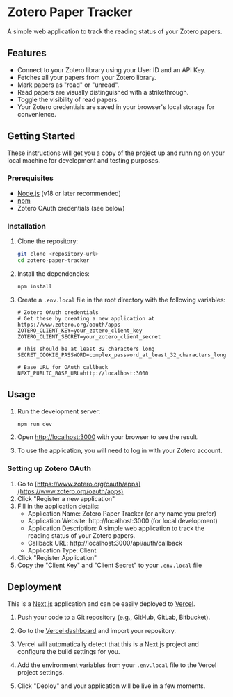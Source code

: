 # Zotero Paper Tracker

A simple web application to track the reading status of your Zotero papers.

## Features

- Connect to your Zotero library using your User ID and an API Key.
- Fetches all your papers from your Zotero library.
- Mark papers as "read" or "unread".
- Read papers are visually distinguished with a strikethrough.
- Toggle the visibility of read papers.
- Your Zotero credentials are saved in your browser's local storage for convenience.

## Getting Started

These instructions will get you a copy of the project up and running on your local machine for development and testing purposes.

### Prerequisites

- [Node.js](https://nodejs.org/) (v18 or later recommended)
- [npm](https://www.npmjs.com/)
- Zotero OAuth credentials (see below)

### Installation

1.  Clone the repository:
    ```bash
    git clone <repository-url>
    cd zotero-paper-tracker
    ```

2.  Install the dependencies:
    ```bash
    npm install
    ```

3.  Create a `.env.local` file in the root directory with the following variables:
    ```
    # Zotero OAuth credentials
    # Get these by creating a new application at https://www.zotero.org/oauth/apps
    ZOTERO_CLIENT_KEY=your_zotero_client_key
    ZOTERO_CLIENT_SECRET=your_zotero_client_secret

    # This should be at least 32 characters long
    SECRET_COOKIE_PASSWORD=complex_password_at_least_32_characters_long

    # Base URL for OAuth callback
    NEXT_PUBLIC_BASE_URL=http://localhost:3000
    ```

## Usage

1.  Run the development server:
    ```bash
    npm run dev
    ```

2.  Open [http://localhost:3000](http://localhost:3000) with your browser to see the result.

3.  To use the application, you will need to log in with your Zotero account.

### Setting up Zotero OAuth

1. Go to [https://www.zotero.org/oauth/apps](https://www.zotero.org/oauth/apps)
2. Click "Register a new application"
3. Fill in the application details:
   - Application Name: Zotero Paper Tracker (or any name you prefer)
   - Application Website: http://localhost:3000 (for local development)
   - Application Description: A simple web application to track the reading status of your Zotero papers.
   - Callback URL: http://localhost:3000/api/auth/callback
   - Application Type: Client
4. Click "Register Application"
5. Copy the "Client Key" and "Client Secret" to your `.env.local` file

## Deployment

This is a [Next.js](https://nextjs.org/) application and can be easily deployed to [Vercel](https://vercel.com/).

1.  Push your code to a Git repository (e.g., GitHub, GitLab, Bitbucket).

2.  Go to the [Vercel dashboard](https://vercel.com/new) and import your repository.

3.  Vercel will automatically detect that this is a Next.js project and configure the build settings for you.

4.  Add the environment variables from your `.env.local` file to the Vercel project settings.

5.  Click "Deploy" and your application will be live in a few moments.

